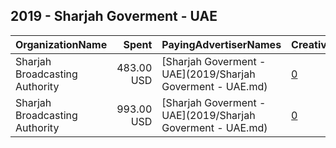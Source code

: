 ## 2019 - Sharjah Goverment - UAE 
|OrganizationName|Spent|PayingAdvertiserNames|CreativeUrls|Impressions|Genders|AgeBrackets|CountryCodes|BillingAddresses|CandidateBallotInformation|
|:---|---:|:---|:---|---:|:---|:---|:---|:---|:---|
|Sharjah Broadcasting Authority|483.00 USD|[Sharjah Goverment - UAE](2019/Sharjah Goverment - UAE.md)|[0](https://www.snap.com/political-ads/asset/213a149c346820f3a12082982dafa7c2afd33981e7c8d747cc729b214c1ff7b7?mediaType=png)|176,280|||united arab emirates|"sharjah,sharjah,00971,AE"||
|Sharjah Broadcasting Authority|993.00 USD|[Sharjah Goverment - UAE](2019/Sharjah Goverment - UAE.md)|[0](https://www.snap.com/political-ads/asset/c283dcff1b64e9f24c87bcec76d7eacdaf44686f76ca81154bcbf1fb6ccf0fcb?mediaType=png)|382,851|||united arab emirates|"sharjah,sharjah,00971,AE"||
